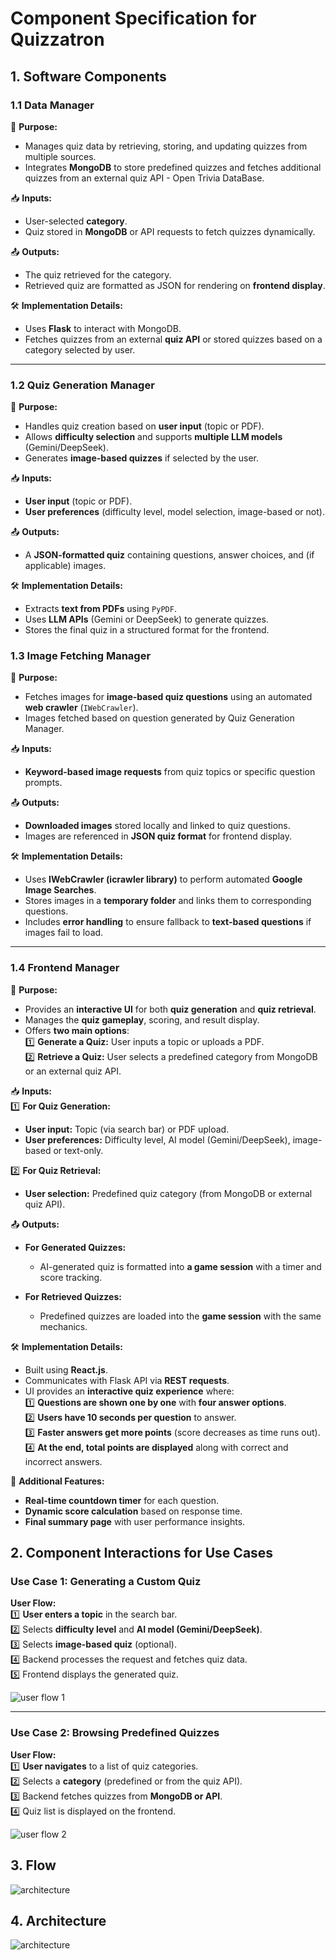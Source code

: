 # Component Specification for Quizzatron

## 1. Software Components

### 1.1 Data Manager  
📌 **Purpose:**  
- Manages quiz data by retrieving, storing, and updating quizzes from multiple sources.  
- Integrates **MongoDB** to store predefined quizzes and fetches additional quizzes from an external quiz API - Open Trivia DataBase.  

📥 **Inputs:**  
- User-selected **category**.  
- Quiz stored in **MongoDB** or API requests to fetch quizzes dynamically.

📤 **Outputs:**
- The quiz retrieved for the category.
- Retrieved quiz are formatted as JSON for rendering on **frontend display**.

🛠 **Implementation Details:**  
- Uses **Flask** to interact with MongoDB.  
- Fetches quizzes from an external **quiz API** or stored quizzes based on a category selected by user. 

---

### 1.2 Quiz Generation Manager  
📌 **Purpose:**  
- Handles quiz creation based on **user input** (topic or PDF).  
- Allows **difficulty selection** and supports **multiple LLM models** (Gemini/DeepSeek).  
- Generates **image-based quizzes** if selected by the user.  

📥 **Inputs:**  
- **User input** (topic or PDF).  
- **User preferences** (difficulty level, model selection, image-based or not).  

📤 **Outputs:**  
- A **JSON-formatted quiz** containing questions, answer choices, and (if applicable) images.  

🛠 **Implementation Details:**  
- Extracts **text from PDFs** using `PyPDF`.  
- Uses **LLM APIs** (Gemini or DeepSeek) to generate quizzes.  
- Stores the final quiz in a structured format for the frontend.

### 1.3 Image Fetching Manager  
📌 **Purpose:**  
- Fetches images for **image-based quiz questions** using an automated **web crawler** (`IWebCrawler`).  
- Images fetched based on question generated by Quiz Generation Manager.

📥 **Inputs:**  
- **Keyword-based image requests** from quiz topics or specific question prompts.  

📤 **Outputs:**  
- **Downloaded images** stored locally and linked to quiz questions.  
- Images are referenced in **JSON quiz format** for frontend display.  

🛠 **Implementation Details:**  
- Uses **IWebCrawler (icrawler library)** to perform automated **Google Image Searches**.  
- Stores images in a **temporary folder** and links them to corresponding questions.  
- Includes **error handling** to ensure fallback to **text-based questions** if images fail to load.  

---
### 1.4 Frontend Manager  
📌 **Purpose:**  
- Provides an **interactive UI** for both **quiz generation** and **quiz retrieval**.  
- Manages the **quiz gameplay**, scoring, and result display.  
- Offers **two main options**:  
  1️⃣ **Generate a Quiz:** User inputs a topic or uploads a PDF.  
  2️⃣ **Retrieve a Quiz:** User selects a predefined category from MongoDB or an external quiz API.  

📥 **Inputs:**  
1️⃣ **For Quiz Generation:**  
   - **User input:** Topic (via search bar) or PDF upload.  
   - **User preferences:** Difficulty level, AI model (Gemini/DeepSeek), image-based or text-only.  

2️⃣ **For Quiz Retrieval:**  
   - **User selection:** Predefined quiz category (from MongoDB or external quiz API).  

📤 **Outputs:**  
- **For Generated Quizzes:**  
  - AI-generated quiz is formatted into **a game session** with a timer and score tracking.  

- **For Retrieved Quizzes:**  
  - Predefined quizzes are loaded into the **game session** with the same mechanics.  

🛠 **Implementation Details:**  
- Built using **React.js**.  
- Communicates with Flask API via **REST requests**.  
- UI provides an **interactive quiz experience** where:  
  1️⃣ **Questions are shown one by one** with **four answer options**.  
  2️⃣ **Users have 10 seconds per question** to answer.  
  3️⃣ **Faster answers get more points** (score decreases as time runs out).  
  4️⃣ **At the end, total points are displayed** along with correct and incorrect answers.  

🚀 **Additional Features:**  
- **Real-time countdown timer** for each question.  
- **Dynamic score calculation** based on response time.  
- **Final summary page** with user performance insights.  


## 2. Component Interactions for Use Cases

### Use Case 1: Generating a Custom Quiz  
**User Flow:**  
1️⃣ **User enters a topic** in the search bar.  
2️⃣ Selects **difficulty level** and **AI model (Gemini/DeepSeek)**.  
3️⃣ Selects **image-based quiz** (optional).  
4️⃣ Backend processes the request and fetches quiz data.  
5️⃣ Frontend displays the generated quiz.  

![user flow 1](../../assets/user_flow_1.png)

---

### Use Case 2: Browsing Predefined Quizzes  
**User Flow:**  
1️⃣ **User navigates** to a list of quiz categories.  
2️⃣ Selects a **category** (predefined or from the quiz API).  
3️⃣ Backend fetches quizzes from **MongoDB or API**.  
4️⃣ Quiz list is displayed on the frontend.

![user flow 2](../../assets/user_flow_2.png)

## 3. Flow

![architecture](../../assets/architecture.png)

## 4. Architecture

![architecture](../../assets/architecture_diagram.png)
